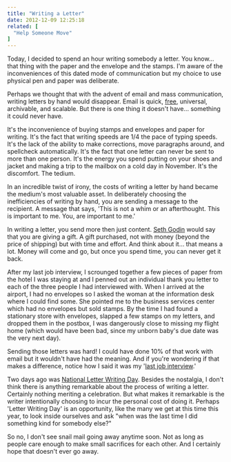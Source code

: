 ```yaml
---
title: "Writing a Letter"
date: 2012-12-09 12:25:18
related: [
  "Help Someone Move"
]
---
```


Today, I decided to spend an hour writing somebody a letter. You know… that thing with the paper and the envelope and the stamps. I'm aware of the inconveniences of this dated mode of communication but my choice to use physical pen and paper was deliberate.

Perhaps we thought that with the advent of email and mass communication, writing letters by hand would disappear. Email is quick, <a href="http://gmail.com" target="_blank" title="...at least Gmail is...">free</a>, universal, archivable, and scalable. But there is one thing it doesn't have… something it could never have.

It's the inconvenience of buying stamps and envelopes and paper for writing. It's the fact that writing speeds are 1/4 the pace of typing speeds. It's the lack of the ability to make corrections, move paragraphs around, and spellcheck automatically. It's the fact that one letter can never be sent to more than one person. It's the energy you spend putting on your shoes and jacket and making a trip to the mailbox on a cold day in November. It's the discomfort. The tedium.

In an incredible twist of irony, the costs of writing a letter by hand became the medium's most valuable asset. In deliberately choosing the inefficiencies of writing by hand, you are sending a message to the recipient. A message that says, 'This is not a whim or an afterthought. This is important to me. You, are important to me.'

In writing a letter, you send more then just content. <a href="http://en.wikipedia.org/wiki/Seth_Godin" target="_blank" title="Seth Godin">Seth Godin</a> would say that you are giving a gift. A gift purchased, not with money (beyond the price of shipping) but with time and effort. And think about it… that means a lot. Money will come and go, but once you spend time, you can never get it back.

After my last job interview, I scrounged together a few pieces of paper from the hotel I was staying at and I penned out an individual thank you letter to each of the three people I had interviewed with. When I arrived at the airport, I had no envelopes so I asked the woman at the information desk where I could find some. She pointed me to the business services center which had no envelopes but sold stamps. By the time I had found a stationary store with envelopes, slapped a few stamps on my letters, and dropped them in the postbox, I was dangerously close to missing my flight home (which would have been bad, since my unborn baby's due date was the very next day).

Sending those letters was hard! I could have done 10% of that work with email but it wouldn't have had the meaning. And if you're wondering if that makes a difference, notice how I said it was my '<a href="http://bryanbraun.com/2012/09/09/which-i-explain-how-i-got-my-dream-job" target="_blank" title="In Which I Explain how I got my Dream Job">last job interview</a>.'

Two days ago was <a href="http://www.daysoftheyear.com/days/letter-writing-day/" target="_blank" title="At least, that's what this website says.">National Letter Writing Day</a>. Besides the nostalgia, I don't think there is anything remarkable about the process of writing a letter. Certainly nothing meriting a celebration. But what makes it remarkable is the writer intentionally choosing to incur the personal cost of doing it. Perhaps 'Letter Writing Day' is an opportunity, like the many we get at this time this year, to look inside ourselves and ask "when was the last time I did something kind for somebody else?"

So no, I don't see snail mail going away anytime soon. Not as long as people care enough to make small sacrifices for each other. And I certainly hope that doesn't ever go away.
